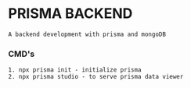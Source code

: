# PRISMA BACKEND

    A backend development with prisma and mongoDB

### CMD's

    1. npx prisma init - initialize prisma
    2. npx prisma studio - to serve prisma data viewer
